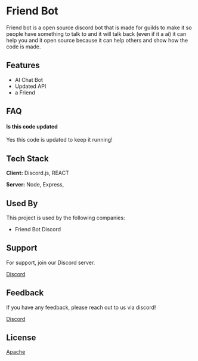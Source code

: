 
# Friend Bot

Friend bot is a open source discord bot that is made for guilds to make it so people have something to talk to and it will talk back (even if it a ai) it can help you and it open source because it can help others and show how the code is made.


## Features

- AI Chat Bot
- Updated API
- a Friend



## FAQ

#### Is this code updated

Yes this code is updated to keep it running!



## Tech Stack

**Client:** Discord.js, REACT

**Server:** Node, Express, 


## Used By

This project is used by the following companies:

- Friend Bot Discord



## Support

For support, join our Discord server.


[Discord](https://discord.gg/MMQ6QvcfqT)
## Feedback

If you have any feedback, please reach out to us via discord! 

[Discord](https://discord.gg/MMQ6QvcfqT) 
## License

[Apache](https://choosealicense.com/licenses/apache-2.0/)

